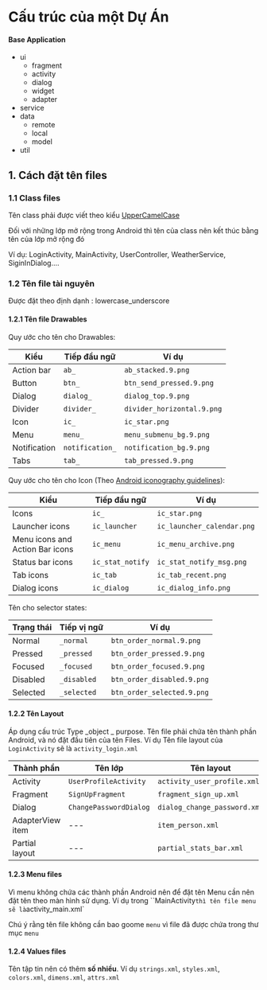 # Cấu trúc của một Dự Án

#### Base Application
* ui
	* fragment
	* activity
	* dialog
	* widget
	* adapter
* service
* data
	* remote
	* local
	* model	 
* util

## 1. Cách đặt tên files

### 1.1 Class files

Tên class phải được viết theo kiểu [UpperCamelCase](https://en.wikipedia.org/wiki/CamelCase)

Đối với những lớp mở rộng trong Android thì tên của class nên kết thúc bằng tên của lớp mở rộng đó

Ví dụ: LoginActivity, MainActivity, UserController, WeatherService, SiginInDialog....

### 1.2 Tên file tài nguyên <Resources>

Được đặt theo định dạnh : lowercase_underscore

#### 1.2.1 Tên file Drawables

Quy ước cho tên cho Drawables:


| Kiểu   | Tiếp đầu ngữ            |		Ví dụ               |
|--------------| ------------------|-----------------------------|
| Action bar   | `ab_`             | `ab_stacked.9.png`          |
| Button       | `btn_`	            | `btn_send_pressed.9.png`    |
| Dialog       | `dialog_`         | `dialog_top.9.png`          | 
| Divider      | `divider_`        | `divider_horizontal.9.png`  |
| Icon         | `ic_`	            | `ic_star.png`               |
| Menu         | `menu_	`           | `menu_submenu_bg.9.png`     |
| Notification | `notification_`	| `notification_bg.9.png`     |
| Tabs         | `tab_`            | `tab_pressed.9.png`         |

Quy ước cho tên cho Icon (Theo [Android iconography guidelines](http://developer.android.com/design/style/iconography.html)):

| Kiểu                      | Tiếp đầu ngữ       | Ví dụ                      |
| --------------------------------| ----------------   | ---------------------------- | 
| Icons                           | `ic_`              | `ic_star.png`                |
| Launcher icons                  | `ic_launcher`      | `ic_launcher_calendar.png`   |
| Menu icons and Action Bar icons | `ic_menu`          | `ic_menu_archive.png`        |
| Status bar icons                | `ic_stat_notify`   | `ic_stat_notify_msg.png`     |
| Tab icons                       | `ic_tab`           | `ic_tab_recent.png`          |
| Dialog icons                    | `ic_dialog`        | `ic_dialog_info.png`         |

Tên cho selector states:

| Trạng thái	       | Tiếp vị ngữ     | Ví dụ                     |
|--------------|-----------------|-----------------------------|
| Normal       | `_normal`       | `btn_order_normal.9.png`    |
| Pressed      | `_pressed`      | `btn_order_pressed.9.png`   |
| Focused      | `_focused`      | `btn_order_focused.9.png`   |
| Disabled     | `_disabled`     | `btn_order_disabled.9.png`  |
| Selected     | `_selected`     | `btn_order_selected.9.png`  |


#### 1.2.2 Tên Layout

Áp dụng cấu trúc Type _object _ purpose. Tên file phải chứa tên thành phần Android, và nó đặt đầu tiên của tên Files. Ví dụ Tên file layout của `LoginActivity` sẽ là `activity_login.xml`

| Thành phần        | Tên lớp             | Tên layout                 |
| ---------------- | ---------------------- | ----------------------------- |
| Activity         | `UserProfileActivity`  | `activity_user_profile.xml`   |
| Fragment         | `SignUpFragment`       | `fragment_sign_up.xml`        |
| Dialog           | `ChangePasswordDialog` | `dialog_change_password.xml`  |
| AdapterView item | ---                    | `item_person.xml`             |
| Partial layout   | ---                    | `partial_stats_bar.xml`       |

#### 1.2.3 Menu files

Vì menu không chứa các thành phần Android nên để đặt tên Menu cần nên đặt tên theo màn hình sử dụng. Ví dụ trong ``MainActivity` thì tên file menu sẽ là `activity_main.xml`

Chú ý rằng tên file không cần bao goome `menu` vì file đã được chứa trong thư mục `menu`

#### 1.2.4 Values files

Tên tập tin nên có thêm __số nhiều__. Ví dụ `strings.xml`, `styles.xml`, `colors.xml`, `dimens.xml`, `attrs.xml`
